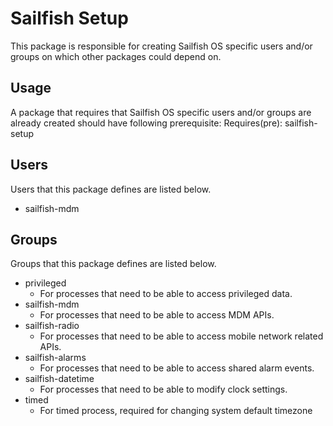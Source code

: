 Sailfish Setup
==============

This package is responsible for creating Sailfish OS specific users and/or groups on which
other packages could depend on.

Usage
-----

A package that requires that Sailfish OS specific users and/or groups are
already created should have following prerequisite:
Requires(pre): sailfish-setup

Users
-----
Users that this package defines are listed below.

- sailfish-mdm

Groups
------
Groups that this package defines are listed below.

- privileged
  - For processes that need to be able to access privileged data.
- sailfish-mdm
  - For processes that need to be able to access MDM APIs.
- sailfish-radio
  - For processes that need to be able to access mobile network related APIs.
- sailfish-alarms
  - For processes that need to be able to access shared alarm events.
- sailfish-datetime
  - For processes that need to be able to modify clock settings.
- timed
  - For timed process, required for changing system default timezone
